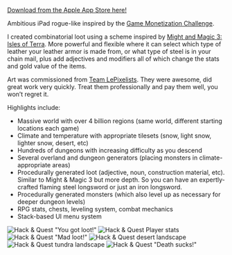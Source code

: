 [Download from the Apple App Store here!][app-store]

Ambitious iPad rogue-like inspired by the [Game Monetization Challenge][game-monetization-challenge].

I created combinatorial loot using a scheme inspired by [Might and Magic 3: Isles of Terra][mm3].  More powerful and flexible where it can select which type of leather your leather armor is made from, or what type of steel is in your chain mail, plus add adjectives and modifiers all of which change the stats and gold value of the items.

Art was commissioned from [Team LePixelists][le-pixelists].  They were awesome, did great work very quickly.  Treat them professionally and pay them well, you won’t regret it.

Highlights include:

* Massive world with over 4 billion regions (same world, different starting locations each game)
* Climate and temperature with appropriate tilesets (snow, light snow, lighter snow, desert, etc)
* Hundreds of dungeons with increasing difficulty as you descend
* Several overland and dungeon generators (placing monsters in climate-appropriate areas)
* Procedurally generated loot (adjective, noun, construction material, etc). Similar to Might &amp; Magic 3 but more depth. So you can have an expertly-crafted flaming steel longsword or just an iron longsword.
* Procedurally generated monsters (which also level up as necessary for deeper dungeon levels)
* RPG stats, chests, leveling system, combat mechanics
* Stack-based UI menu system

![Hack &amp; Quest &quot;You got loot!&quot;](/content/images/hq_screenshot1.jpg)
![Hack &amp; Quest Player stats](/content/images/hq_screenshot2.jpg)
![Hack &amp; Quest &quot;Mad loot!&quot;](/content/images/hq_screenshot3.jpg)
![Hack &amp; Quest desert landscape](/content/images/hq_screenshot4.jpg)
![Hack &amp; Quest tundra landscape](/content/images/hq_screenshot5.jpg)
![Hack &amp; Quest &quot;Death sucks!&quot;](/content/images/hq_screenshot6.jpg)

[app-store]: https://itunes.apple.com/us/app/hack-quest/id608247486
[game-monetization-challenge]: http://www.ludumdare.com/compo/2011/09/28/announcing-october-challenge-2011/
[le-pixelists]: http://lepixelists.deviantart.com/
[mm3]: https://www.giantbomb.com/might-and-magic-iii-isles-of-terra/3030-12559/